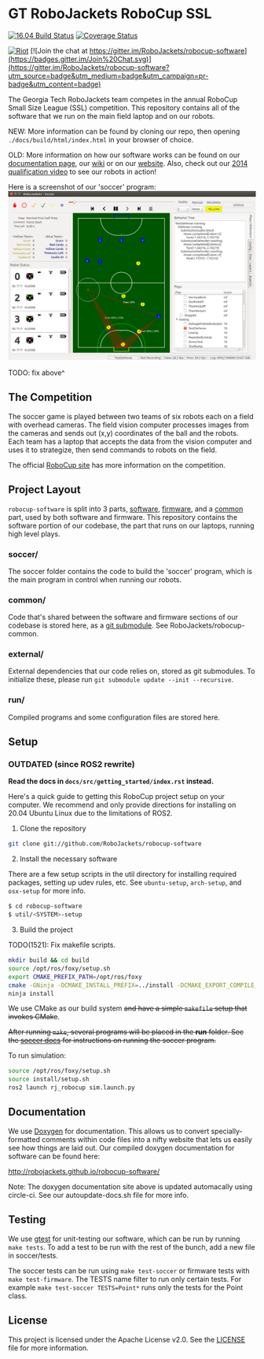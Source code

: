 # GT RoboJackets RoboCup SSL
[![16.04 Build Status](https://circleci.com/gh/RoboJackets/robocup-software.svg?&style=shield)](https://circleci.com/gh/RoboJackets/robocup-software) [![Coverage Status](https://coveralls.io/repos/RoboJackets/robocup-software/badge.svg?branch=master&service=github)](https://coveralls.io/github/RoboJackets/robocup-software?branch=master)

[![Riot](https://img.shields.io/badge/matrix-riot%20chat-blue.svg)](https://riot.im/app/#/room/%23robocup-software:matrix.org) [![Join the chat at https://gitter.im/RoboJackets/robocup-software](https://badges.gitter.im/Join%20Chat.svg)](https://gitter.im/RoboJackets/robocup-software?utm_source=badge&utm_medium=badge&utm_campaign=pr-badge&utm_content=badge)


The Georgia Tech RoboJackets team competes in the annual RoboCup Small Size League (SSL) competition.  This repository contains all of the software that we run on the main field laptop and on our robots.  

NEW: More information can be found by cloning our repo, then opening
`./docs/build/html/index.html` in your browser of choice.

OLD: More information on how our software works can be found on our [documentation
page](http://robojackets.github.io/robocup-software/), our
[wiki](http://wiki.robojackets.org/w/RoboCup_Software) or on our
[website](http://www.robojackets.org/). Also, check out our [2014 qualification
video](https://www.youtube.com/watch?v=H3F9HexPLT0) to see our robots in
action!

Here is a screenshot of our 'soccer' program:
![Screenshot of the 'soccer' program](doc/images/soccer.png "Soccer")

TODO: fix above^


## The Competition

The soccer game is played between two teams of six robots each on a field with overhead cameras.  The field vision computer processes images from the cameras and sends out (x,y) coordinates of the ball and the robots.  Each team has a laptop that accepts the data from the vision computer and uses it to strategize, then send commands to robots on the field.

The official [RoboCup site](http://robocupssl.cpe.ku.ac.th/) has more information on the competition.


## Project Layout

`robocup-software` is split into 3 parts, [software](https://github.com/RoboJackets/robocup-software), [firmware](https://github.com/RoboJackets/robocup-firmware), and a [common](https://github.com/RoboJackets/robocup-common) part, used by both software and firmware. This repository contains the software portion of our codebase, the part that runs on our laptops, running high level plays.

### soccer/

The soccer folder contains the code to build the 'soccer' program, which is the main program in control when running our robots.


### common/

Code that's shared between the software and firmware sections of our codebase is stored here, as a [git submodule](https://git-scm.com/book/en/v2/Git-Tools-Submodules). See RoboJackets/robocup-common.

### external/

External dependencies that our code relies on, stored as git submodules. To initialize these, please run `git submodule update --init --recursive`.

### run/

Compiled programs and some configuration files are stored here.


## Setup

### OUTDATED (since ROS2 rewrite)

**Read the docs in `docs/src/getting_started/index.rst` instead.**

Here's a quick guide to getting this RoboCup project setup on your computer.  We recommend and only provide directions for installing on 20.04 Ubuntu Linux due to the limitations of ROS2.

1) Clone the repository

```sh
git clone git://github.com/RoboJackets/robocup-software
```


2) Install the necessary software

There are a few setup scripts in the util directory for installing required packages, setting up udev rules, etc.  See `ubuntu-setup`, `arch-setup`, and `osx-setup` for more info.

```sh
$ cd robocup-software
$ util/<SYSTEM>-setup
```

3) Build the project

TODO(1521): Fix makefile scripts.
```sh
mkdir build && cd build
source /opt/ros/foxy/setup.sh
export CMAKE_PREFIX_PATH=/opt/ros/foxy
cmake -GNinja -DCMAKE_INSTALL_PREFIX=../install -DCMAKE_EXPORT_COMPILE_COMMANDS=ON ..
ninja install
```

We use CMake as our build system ~~and have a simple `makefile` setup that invokes CMake~~.

~~After running `make`, several programs will be placed in the **run** folder.  See the [soccer docs](http://robojackets.github.io/robocup-software/md_soccer_doc__soccer.html) for instructions on running the soccer program.~~

To run simulation:
```sh
source /opt/ros/foxy/setup.sh
source install/setup.sh
ros2 launch rj_robocup sim.launch.py
```

## Documentation

We use [Doxygen](www.doxygen.org) for documentation.  This allows us to convert specially-formatted comments within code files into a nifty website that lets us easily see how things are laid out.  Our compiled doxygen documentation for software can be found here:

http://robojackets.github.io/robocup-software/

Note: The doxygen documentation site above is updated automacally using circle-ci.  See our autoupdate-docs.sh file for more info.

## Testing
We use [gtest](https://code.google.com/p/googletest/) for unit-testing our software, which can be run by running `make tests`.  To add a test to be run with the rest of the bunch, add a new file in soccer/tests.

The soccer tests can be run using `make test-soccer` or firmware tests with `make test-firmware`.
The TESTS name filter to run only certain tests. For example `make test-soccer TESTS=Point*` runs only the tests for the Point class.

## License

This project is licensed under the Apache License v2.0.  See the [LICENSE](LICENSE) file for more information.
